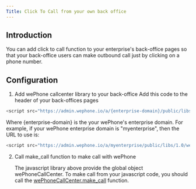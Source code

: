 ```yaml
---
Title: Click To Call from your own back office
---
```


## Introduction

You can add click to call function to your enterprise's back-office pages so that your back-office users can make outbound call just by clicking on a phone number.

## Configuration

1. Add wePhone callcenter library to your back-office
    Add this code to the header of your back-offices pages

```javascript
<script src="https://admin.wephone.io/a/{enterprise-domain}/public/libs/1.0/wephone_callcenter_1.1.0.js"></script>
```

Where {enterprise-domain} is the your wePhone's enterprise domain. For example, if your wePhone enterprise domain is "myenterprise", then the URL to use is:

```javascript
<script src="https://admin.wephone.io/a/myenterprise/public/libs/1.0/wephone_callcenter_1.1.0.js"></script>
```


2. Call make_call function to make call with wePhone

    The javascript library above provide the global object wePhoneCallCenter. To make call from your javascript code, you should call the [wePhoneCallCenter.make_call](callcenter-js-library#make_call) function.


